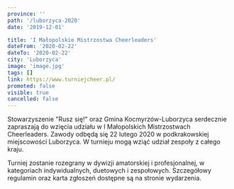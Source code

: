 ```yaml
---
province: ''
path: '/luborzyca-2020'
date: '2019-12-01'

title: 'I Małopolskie Mistrzostwa Cheerleaders'
dateFrom: '2020-02-22'
dateTo: '2020-02-22'
city: 'Luborzyca'
image: 'image.jpg'
tags: []
link: https://www.turniejcheer.pl/
promoted: false
visible: true
cancelled: false
---
```

Stowarzyszenie "Rusz się!" oraz Gmina Kocmyrzów-Luborzyca serdecznie zapraszają do wzięcia udziału w I Małopolskich Mistrzostwach Cheerleaders. Zawody odbędą się 22 lutego 2020 w podkrakowskiej miejscowości Luborzyca. W turnieju mogą wziąć udział zespoły z całego kraju.

Turniej zostanie rozegrany w dywizji amatorskiej i profesjonalnej, w kategoriach indywidualnych, duetowych i zespołowych. Szczegółowy regulamin oraz karta zgłoszeń dostępne są na stronie wydarzenia. 
